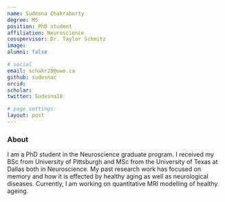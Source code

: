 ```yaml
---
name: Sudesna Chakraborty
degree: MS
position: PhD student
affiliation: Neuroscience
cosupervisor: Dr. Taylor Schmitz
image: 
alumni: false

# social
email: schakr28@uwo.ca
github: sudesnac
orcid: 
scholar: 
twitter: Sudesna18

# page settings:
layout: post
---
```


### About 
I am a PhD student in the Neuroscience graduate program. I received my BSc from University of Pittsburgh and MSc from the University of Texas at Dallas both in Neuroscience. My past research work has focused on memory and how it is effected by healthy aging as well as neurological diseases. Currently, I am working on quantitative MRI modelling of healthy ageing.
